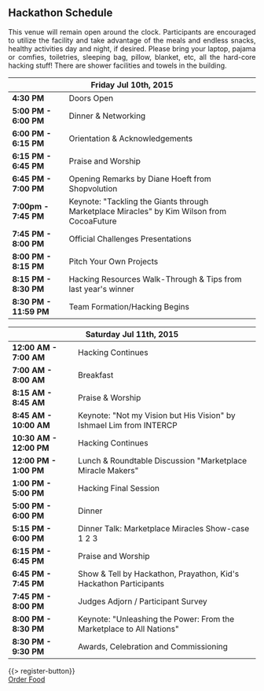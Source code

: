 ## <i class="icon fa-clock-o"></i> Hackathon Schedule

<p style="text-align: justify;">This venue will remain open around the clock. Participants are encouraged to utilize the facility and take advantage of the meals and endless snacks, healthy activities day and night, if desired.  Please bring your laptop, pajama or comfies, toiletries, sleeping bag, pillow, blanket, etc, all the hard-core hacking stuff!  There are shower facilities and towels in the building.</p>

<table class="default">
<thead>
<tr class="row-1 odd">
  <th colspan="2" class="column-1"><div>Friday Jul 10th, 2015</div></th>
</tr>
</thead>
<tbody class="row-hover" role="alert" aria-live="polite" aria-relevant="all">
<tr class="row-2">
  <td class="column-1"><strong>4:30 PM</strong></td><td class="column-2">Doors Open </td>
</tr>
<tr class="row-3">
  <td class="column-1"><strong>5:00 PM - 6:00 PM</strong></td><td class="column-2">Dinner &amp; Networking</td>
</tr>
<tr>
  <td class="column-1"><strong>6:00 PM - 6:15 PM</strong></td><td class="column-2">Orientation &amp; Acknowledgements</td>
</tr>
<tr>
  <td><strong>6:15 PM - 6:45 PM</strong></td><td>Praise and Worship</td>
</tr>
<tr class="row-4">
  <td class="column-1"><strong>6:45 PM - 7:00 PM</strong></td><td class="column-2">Opening Remarks by Diane Hoeft from Shopvolution</td>
</tr>
<tr>
  <td><strong>7:00pm - 7:45 PM</strong></td><td>Keynote: &quot;Tackling the Giants through Marketplace Miracles&quot; by Kim Wilson from CocoaFuture</td>
</tr>
<tr class="row-5">
  <td class="column-1"><strong>7:45 PM - 8:00 PM</strong></td><td class="column-2">Official Challenges Presentations</td>
</tr>
<tr class="row-6">
  <td class="column-1"><strong>8:00 PM - 8:15 PM</strong></td><td class="column-2">Pitch Your Own Projects </td>
</tr>
<tr>
  <td><strong>8:15 PM - 8:30 PM</strong></td><td>Hacking Resources Walk-Through &amp; Tips from last year&apos;s winner</td>
</tr>
<tr class="row-7">
  <td class="column-1"><strong>8:30 PM - 11:59 PM</strong></td><td class="column-2">Team Formation/Hacking Begins</td>
</tr>
</tbody>
</table>

<table class="default">
<thead>
<tr class="row-1 odd">
  <th colspan="2" class="column-1"><div>Saturday Jul 11th, 2015</div></th>
</tr>
</thead>
<tbody class="row-hover">
<tr class="row-2 even">
  <td class="column-1"><strong>12:00 AM - 7:00 AM</strong></td><td class="column-2">Hacking Continues</td>
</tr>
<tr class="row-3 odd">
  <td class="column-1"><strong>7:00 AM - 8:00 AM</strong></td><td class="column-2">Breakfast</td>
</tr>
<tr>
  <td><strong>8:15 AM - 8:45 AM</strong></td><td>Praise &amp; Worship</td>
</tr>
<tr>
<tr class="row-4 even">
  <td class="column-1"><strong>8:45 AM - 10:00 AM</strong></td><td class="column-2">Keynote: &quot;Not my Vision but His Vision&quot; by Ishmael Lim from INTERCP</td>
</tr>
</tr>
<tr class="row-6 even">
  <td class="column-1"><strong>10:30 AM - 12:00 PM</strong></td><td class="column-2">Hacking Continues</td>
</tr>
<tr class="row-7 odd">
  <td class="column-1"><strong>12:00 PM - 1:00 PM</strong></td><td class="column-2">Lunch &amp; Roundtable Discussion &quot;Marketplace Miracle Makers&quot;</td>
</tr>
<tr class="row-8 even">
  <td class="column-1"><strong>1:00 PM - 5:00 PM</strong></td><td class="column-2">Hacking Final Session</td>
</tr>
<tr class="row-9 odd">
  <td class="column-1"><strong>5:00 PM - 6:00 PM</strong></td><td class="column-2">Dinner</td>
</tr>
<tr>
  <td><strong>5:15 PM - 6:00 PM</strong></td><td>Dinner Talk: Marketplace Miracles Show-case 1 2 3</td>
</tr>
<tr class="row-10 even">
  <td class="column-1"><strong>6:15 PM - 6:45 PM</strong></td><td class="column-2">Praise and Worship</td>
</tr>
<tr class="row-11 odd">
  <td class="column-1"><strong>6:45 PM - 7:45 PM</strong></td><td class="column-2">Show &amp; Tell by Hackathon, Prayathon, Kid&apos;s Hackathon Participants</td>
</tr>
<tr>
  <td><strong>7:45 PM - 8:00 PM</strong></td><td>Judges Adjorn / Participant Survey</td>
</tr>
<tr class="row-10 even">
  <td class="column-1"><strong>8:00 PM - 8:30 PM</strong></td><td class="column-2">Keynote: &quot;Unleashing the Power: From the Marketplace to All Nations&quot;</td>
</tr>
<tr class="row-11 odd">
  <td class="column-1"><strong>8:30 PM - 9:30 PM</strong></td><td class="column-2">Awards, Celebration and Commissioning</td>
</tr>
</tbody>
</table>

{{> register-button}}<br/>
<a href="http://www.instant.ly/s/utJKp" class="button small special" target="_blank">Order Food</a>
